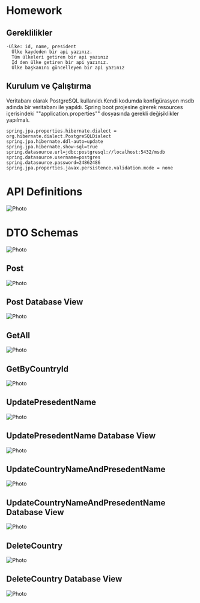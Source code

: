# Homework

## Gereklilikler
```
-Ülke: id, name, president
  Ülke kaydeden bir api yazınız. 
  Tüm ülkeleri getiren bir api yazınız
  Id den ülke getiren bir api yazınız. 
  Ülke başkanını güncelleyen bir api yazınız
```

## Kurulum ve Çalıştırma

Veritabanı olarak PostgreSQL kullanıldı.Kendi kodumda konfigürasyon msdb adında bir veritabanı ile yapıldı.
Spring boot projesine girerek resources içerisindeki ""application.properties"" dosyasında gerekli değişiklikler yapılmalı.
```
spring.jpa.properties.hibernate.dialect = org.hibernate.dialect.PostgreSQLDialect
spring.jpa.hibernate.ddl-auto=update
spring.jpa.hibernate.show-sql=true
spring.datasource.url=jdbc:postgresql://localhost:5432/msdb
spring.datasource.username=postgres
spring.datasource.password=24862486
spring.jpa.properties.javax.persistence.validation.mode = none
```


# API Definitions

![Photo](https://private-user-images.githubusercontent.com/58556840/237683459-c85f78ba-d5f5-445c-b6a4-e38f001823dd.png?jwt=eyJhbGciOiJIUzI1NiIsInR5cCI6IkpXVCJ9.eyJrZXkiOiJrZXkxIiwiZXhwIjoxNjgzODc3MzIzLCJuYmYiOjE2ODM4NzcwMjMsInBhdGgiOiIvNTg1NTY4NDAvMjM3NjgzNDU5LWM4NWY3OGJhLWQ1ZjUtNDQ1Yy1iNmE0LWUzOGYwMDE4MjNkZC5wbmc_WC1BbXotQWxnb3JpdGhtPUFXUzQtSE1BQy1TSEEyNTYmWC1BbXotQ3JlZGVudGlhbD1BS0lBSVdOSllBWDRDU1ZFSDUzQSUyRjIwMjMwNTEyJTJGdXMtZWFzdC0xJTJGczMlMkZhd3M0X3JlcXVlc3QmWC1BbXotRGF0ZT0yMDIzMDUxMlQwNzM3MDNaJlgtQW16LUV4cGlyZXM9MzAwJlgtQW16LVNpZ25hdHVyZT1hNGEwOWU4MDk0NzkwMGVkNmU1YjUyMWRjYmI2NmVlNDlhNzhjOTQxOTJmZGIwZThkOTc4MzAzMDJiMDZiOWVlJlgtQW16LVNpZ25lZEhlYWRlcnM9aG9zdCJ9.refeRMOgs9e7UDVlfXObgmPbtI69Kk43PAhyTAnReiA)

# DTO Schemas
![Photo](https://private-user-images.githubusercontent.com/58556840/237683457-e6e9496f-f5bb-467f-9a80-2a2feaa54fe7.png?jwt=eyJhbGciOiJIUzI1NiIsInR5cCI6IkpXVCJ9.eyJrZXkiOiJrZXkxIiwiZXhwIjoxNjgzODc3MzIzLCJuYmYiOjE2ODM4NzcwMjMsInBhdGgiOiIvNTg1NTY4NDAvMjM3NjgzNDU3LWU2ZTk0OTZmLWY1YmItNDY3Zi05YTgwLTJhMmZlYWE1NGZlNy5wbmc_WC1BbXotQWxnb3JpdGhtPUFXUzQtSE1BQy1TSEEyNTYmWC1BbXotQ3JlZGVudGlhbD1BS0lBSVdOSllBWDRDU1ZFSDUzQSUyRjIwMjMwNTEyJTJGdXMtZWFzdC0xJTJGczMlMkZhd3M0X3JlcXVlc3QmWC1BbXotRGF0ZT0yMDIzMDUxMlQwNzM3MDNaJlgtQW16LUV4cGlyZXM9MzAwJlgtQW16LVNpZ25hdHVyZT1lNGFkYzkyMTkxZjRlNTc5NDE5MGFjZTM2NzA4MjY4ZDIyMzJkYWRjYWM4N2UzNTlkMzZlMWY2Yjc0MjkwZDhlJlgtQW16LVNpZ25lZEhlYWRlcnM9aG9zdCJ9.GguwuQB21My6Tb-jjGwB75sJoAEe15orfMKQgqsJhyo)

## Post 
![Photo](https://private-user-images.githubusercontent.com/58556840/237683442-9bee1c82-bda2-4f45-96cd-52a9621ffc05.png?jwt=eyJhbGciOiJIUzI1NiIsInR5cCI6IkpXVCJ9.eyJrZXkiOiJrZXkxIiwiZXhwIjoxNjgzODc3MzIzLCJuYmYiOjE2ODM4NzcwMjMsInBhdGgiOiIvNTg1NTY4NDAvMjM3NjgzNDQyLTliZWUxYzgyLWJkYTItNGY0NS05NmNkLTUyYTk2MjFmZmMwNS5wbmc_WC1BbXotQWxnb3JpdGhtPUFXUzQtSE1BQy1TSEEyNTYmWC1BbXotQ3JlZGVudGlhbD1BS0lBSVdOSllBWDRDU1ZFSDUzQSUyRjIwMjMwNTEyJTJGdXMtZWFzdC0xJTJGczMlMkZhd3M0X3JlcXVlc3QmWC1BbXotRGF0ZT0yMDIzMDUxMlQwNzM3MDNaJlgtQW16LUV4cGlyZXM9MzAwJlgtQW16LVNpZ25hdHVyZT04ZjA1NzljZmEwZDAxZGMzNDg4YjZmMTMwZGExODZiZDcwZmI2OWIwMDQzZWUwNjUzOWMwYjczMjY2YzliYzJhJlgtQW16LVNpZ25lZEhlYWRlcnM9aG9zdCJ9.RMKtpG0DB2aDsODHFpNWfbHyfyBCmhrPwSMTzVbA-u8)

## Post Database View
![Photo](https://private-user-images.githubusercontent.com/58556840/237683445-874022de-dac3-47df-9c70-65e8bd2e8438.png?jwt=eyJhbGciOiJIUzI1NiIsInR5cCI6IkpXVCJ9.eyJrZXkiOiJrZXkxIiwiZXhwIjoxNjgzODc3MzIzLCJuYmYiOjE2ODM4NzcwMjMsInBhdGgiOiIvNTg1NTY4NDAvMjM3NjgzNDQ1LTg3NDAyMmRlLWRhYzMtNDdkZi05YzcwLTY1ZThiZDJlODQzOC5wbmc_WC1BbXotQWxnb3JpdGhtPUFXUzQtSE1BQy1TSEEyNTYmWC1BbXotQ3JlZGVudGlhbD1BS0lBSVdOSllBWDRDU1ZFSDUzQSUyRjIwMjMwNTEyJTJGdXMtZWFzdC0xJTJGczMlMkZhd3M0X3JlcXVlc3QmWC1BbXotRGF0ZT0yMDIzMDUxMlQwNzM3MDNaJlgtQW16LUV4cGlyZXM9MzAwJlgtQW16LVNpZ25hdHVyZT0zODFjYzU0YTQ2M2Y3NzlkMjAzNzhkM2JkMjJmNTNhY2EwYTVjZmM1ZjRlZGE5NmM2N2E4MDIyZmMwYWY0ZDcyJlgtQW16LVNpZ25lZEhlYWRlcnM9aG9zdCJ9.Y8Dqoc37k70eYbZZJhAfM95Y5CzqlXPLFeGgX6An8s0)
## GetAll
![Photo](https://private-user-images.githubusercontent.com/58556840/237683432-b8bc3f83-cfea-4cec-97b4-ade79c2ac8da.png?jwt=eyJhbGciOiJIUzI1NiIsInR5cCI6IkpXVCJ9.eyJrZXkiOiJrZXkxIiwiZXhwIjoxNjgzODc3MzIzLCJuYmYiOjE2ODM4NzcwMjMsInBhdGgiOiIvNTg1NTY4NDAvMjM3NjgzNDMyLWI4YmMzZjgzLWNmZWEtNGNlYy05N2I0LWFkZTc5YzJhYzhkYS5wbmc_WC1BbXotQWxnb3JpdGhtPUFXUzQtSE1BQy1TSEEyNTYmWC1BbXotQ3JlZGVudGlhbD1BS0lBSVdOSllBWDRDU1ZFSDUzQSUyRjIwMjMwNTEyJTJGdXMtZWFzdC0xJTJGczMlMkZhd3M0X3JlcXVlc3QmWC1BbXotRGF0ZT0yMDIzMDUxMlQwNzM3MDNaJlgtQW16LUV4cGlyZXM9MzAwJlgtQW16LVNpZ25hdHVyZT1iZjgwYmM3NDAyMDhhMjU2MjQyNzEwOTJlZThmZTQ0YTAxY2Q2N2QzMmI4MDgxZDIwYzEwZmQyZGQxY2I1NWVkJlgtQW16LVNpZ25lZEhlYWRlcnM9aG9zdCJ9.ZUYnaIr_N16Hk5IQVTlTK5AaqTI0FdUWBgoWwki2RQM)

## GetByCountryId
![Photo](https://private-user-images.githubusercontent.com/58556840/237683437-e35d9776-f93b-4f86-86fa-0ef0b754bd5f.png?jwt=eyJhbGciOiJIUzI1NiIsInR5cCI6IkpXVCJ9.eyJrZXkiOiJrZXkxIiwiZXhwIjoxNjgzODc3MzIzLCJuYmYiOjE2ODM4NzcwMjMsInBhdGgiOiIvNTg1NTY4NDAvMjM3NjgzNDM3LWUzNWQ5Nzc2LWY5M2ItNGY4Ni04NmZhLTBlZjBiNzU0YmQ1Zi5wbmc_WC1BbXotQWxnb3JpdGhtPUFXUzQtSE1BQy1TSEEyNTYmWC1BbXotQ3JlZGVudGlhbD1BS0lBSVdOSllBWDRDU1ZFSDUzQSUyRjIwMjMwNTEyJTJGdXMtZWFzdC0xJTJGczMlMkZhd3M0X3JlcXVlc3QmWC1BbXotRGF0ZT0yMDIzMDUxMlQwNzM3MDNaJlgtQW16LUV4cGlyZXM9MzAwJlgtQW16LVNpZ25hdHVyZT03YzkxOGMyNGNhOWIwZTQxZDlkZGE2NWNmZTg1ZWFiZWRjMzVjYWZiNWI4ZDhjN2ZkZWJhZDMwNTkzODRkMGU2JlgtQW16LVNpZ25lZEhlYWRlcnM9aG9zdCJ9.h9xuKybsZj6B1h8Kvu6fox27rSeHsWRYoALPOGjk7OI)

## UpdatePresedentName
![Photo](https://private-user-images.githubusercontent.com/58556840/237683456-ac48e712-eaa6-49a2-8e4a-fde8f838601e.png?jwt=eyJhbGciOiJIUzI1NiIsInR5cCI6IkpXVCJ9.eyJrZXkiOiJrZXkxIiwiZXhwIjoxNjgzODc3MzIzLCJuYmYiOjE2ODM4NzcwMjMsInBhdGgiOiIvNTg1NTY4NDAvMjM3NjgzNDU2LWFjNDhlNzEyLWVhYTYtNDlhMi04ZTRhLWZkZThmODM4NjAxZS5wbmc_WC1BbXotQWxnb3JpdGhtPUFXUzQtSE1BQy1TSEEyNTYmWC1BbXotQ3JlZGVudGlhbD1BS0lBSVdOSllBWDRDU1ZFSDUzQSUyRjIwMjMwNTEyJTJGdXMtZWFzdC0xJTJGczMlMkZhd3M0X3JlcXVlc3QmWC1BbXotRGF0ZT0yMDIzMDUxMlQwNzM3MDNaJlgtQW16LUV4cGlyZXM9MzAwJlgtQW16LVNpZ25hdHVyZT1iMDFhYTJlNzE1NDRiOTVlYmRkNWUxNDQwNDRhYWQzOTUxNjhiODk0MGY4MWJkOTNiN2ZkYzI0NmMyOTgyZWE0JlgtQW16LVNpZ25lZEhlYWRlcnM9aG9zdCJ9.Xi8m3ZOJmZNXFFhz7UqEOyYniUvzU7hLg8Cou1XbvXk)
## UpdatePresedentName Database View
![Photo](https://private-user-images.githubusercontent.com/58556840/237683452-b5e24562-9ae4-46b8-9231-ccc917d86fb8.png?jwt=eyJhbGciOiJIUzI1NiIsInR5cCI6IkpXVCJ9.eyJrZXkiOiJrZXkxIiwiZXhwIjoxNjgzODc3MzIzLCJuYmYiOjE2ODM4NzcwMjMsInBhdGgiOiIvNTg1NTY4NDAvMjM3NjgzNDUyLWI1ZTI0NTYyLTlhZTQtNDZiOC05MjMxLWNjYzkxN2Q4NmZiOC5wbmc_WC1BbXotQWxnb3JpdGhtPUFXUzQtSE1BQy1TSEEyNTYmWC1BbXotQ3JlZGVudGlhbD1BS0lBSVdOSllBWDRDU1ZFSDUzQSUyRjIwMjMwNTEyJTJGdXMtZWFzdC0xJTJGczMlMkZhd3M0X3JlcXVlc3QmWC1BbXotRGF0ZT0yMDIzMDUxMlQwNzM3MDNaJlgtQW16LUV4cGlyZXM9MzAwJlgtQW16LVNpZ25hdHVyZT1hNjU0YjQxMTI2ZGY2ODU1MzZiMDI0MjAzMjdjZTc5OWQxMzg0NWI0ZTJmNzkxNjJhZjE5MjM0NDBjNGQ1OTVmJlgtQW16LVNpZ25lZEhlYWRlcnM9aG9zdCJ9.WH8f-DTA2BK8Uqvji4Q2Q049IxCmA-ShbAvAgQ1NT5w)

## UpdateCountryNameAndPresedentName
![Photo](https://private-user-images.githubusercontent.com/58556840/237683449-e74163b9-b64a-40d3-a38e-4018fa19846c.png?jwt=eyJhbGciOiJIUzI1NiIsInR5cCI6IkpXVCJ9.eyJrZXkiOiJrZXkxIiwiZXhwIjoxNjgzODc3MzIzLCJuYmYiOjE2ODM4NzcwMjMsInBhdGgiOiIvNTg1NTY4NDAvMjM3NjgzNDQ5LWU3NDE2M2I5LWI2NGEtNDBkMy1hMzhlLTQwMThmYTE5ODQ2Yy5wbmc_WC1BbXotQWxnb3JpdGhtPUFXUzQtSE1BQy1TSEEyNTYmWC1BbXotQ3JlZGVudGlhbD1BS0lBSVdOSllBWDRDU1ZFSDUzQSUyRjIwMjMwNTEyJTJGdXMtZWFzdC0xJTJGczMlMkZhd3M0X3JlcXVlc3QmWC1BbXotRGF0ZT0yMDIzMDUxMlQwNzM3MDNaJlgtQW16LUV4cGlyZXM9MzAwJlgtQW16LVNpZ25hdHVyZT1mYmU4ZDcxNzdlMThmYTBhYzVjZWEzYmRlNmUzY2RmOTA4MTU3YTY0YTQ5OTkyMGVlZGQyYmU1M2Y0MzY2ZDZkJlgtQW16LVNpZ25lZEhlYWRlcnM9aG9zdCJ9.wnW5f20x29EHtjRxch2_dkmtA_9mQi6Jj_gBR8ynYYc)

## UpdateCountryNameAndPresedentName Database View
![Photo](https://private-user-images.githubusercontent.com/58556840/237683451-7e054597-b96d-4cee-b1c8-f1c55c6620fd.png?jwt=eyJhbGciOiJIUzI1NiIsInR5cCI6IkpXVCJ9.eyJrZXkiOiJrZXkxIiwiZXhwIjoxNjgzODc3MzIzLCJuYmYiOjE2ODM4NzcwMjMsInBhdGgiOiIvNTg1NTY4NDAvMjM3NjgzNDUxLTdlMDU0NTk3LWI5NmQtNGNlZS1iMWM4LWYxYzU1YzY2MjBmZC5wbmc_WC1BbXotQWxnb3JpdGhtPUFXUzQtSE1BQy1TSEEyNTYmWC1BbXotQ3JlZGVudGlhbD1BS0lBSVdOSllBWDRDU1ZFSDUzQSUyRjIwMjMwNTEyJTJGdXMtZWFzdC0xJTJGczMlMkZhd3M0X3JlcXVlc3QmWC1BbXotRGF0ZT0yMDIzMDUxMlQwNzM3MDNaJlgtQW16LUV4cGlyZXM9MzAwJlgtQW16LVNpZ25hdHVyZT04YTA5ZjJjOGJhODc2MTVhYjA3MjRjMzkzNWMzMDVmZjIzODVlZmNlZjlhYTE3ODE2MTBkYjIyNDJjOGFlODBhJlgtQW16LVNpZ25lZEhlYWRlcnM9aG9zdCJ9.xuzcf9fXLgZEHe9t6p7V1ppnnVsABJ5HgkAxSXsWqFE)

## DeleteCountry 
![Photo](https://private-user-images.githubusercontent.com/58556840/237688132-81575486-879f-4c4c-ada5-dbe2efb79aad.png?jwt=eyJhbGciOiJIUzI1NiIsInR5cCI6IkpXVCJ9.eyJrZXkiOiJrZXkxIiwiZXhwIjoxNjgzODc3MzIzLCJuYmYiOjE2ODM4NzcwMjMsInBhdGgiOiIvNTg1NTY4NDAvMjM3Njg4MTMyLTgxNTc1NDg2LTg3OWYtNGM0Yy1hZGE1LWRiZTJlZmI3OWFhZC5wbmc_WC1BbXotQWxnb3JpdGhtPUFXUzQtSE1BQy1TSEEyNTYmWC1BbXotQ3JlZGVudGlhbD1BS0lBSVdOSllBWDRDU1ZFSDUzQSUyRjIwMjMwNTEyJTJGdXMtZWFzdC0xJTJGczMlMkZhd3M0X3JlcXVlc3QmWC1BbXotRGF0ZT0yMDIzMDUxMlQwNzM3MDNaJlgtQW16LUV4cGlyZXM9MzAwJlgtQW16LVNpZ25hdHVyZT0xYzk2M2VjMWNhOTI2ODdkZTJiOTQ2ZGJjMjQzM2U4YTI4YTlmZTA1OGJiMTQzMTRkZjg0ODljMjVjMTkwMjI4JlgtQW16LVNpZ25lZEhlYWRlcnM9aG9zdCJ9.ppV05lf4KmsqZ2LYMBXiML5l9Q_V1-RGidqKooMN4yI)

## DeleteCountry Database View
![Photo](https://private-user-images.githubusercontent.com/58556840/237688129-3a51d605-767d-4c87-8e5c-d1dd7f61056d.png?jwt=eyJhbGciOiJIUzI1NiIsInR5cCI6IkpXVCJ9.eyJrZXkiOiJrZXkxIiwiZXhwIjoxNjgzODc3MzIzLCJuYmYiOjE2ODM4NzcwMjMsInBhdGgiOiIvNTg1NTY4NDAvMjM3Njg4MTI5LTNhNTFkNjA1LTc2N2QtNGM4Ny04ZTVjLWQxZGQ3ZjYxMDU2ZC5wbmc_WC1BbXotQWxnb3JpdGhtPUFXUzQtSE1BQy1TSEEyNTYmWC1BbXotQ3JlZGVudGlhbD1BS0lBSVdOSllBWDRDU1ZFSDUzQSUyRjIwMjMwNTEyJTJGdXMtZWFzdC0xJTJGczMlMkZhd3M0X3JlcXVlc3QmWC1BbXotRGF0ZT0yMDIzMDUxMlQwNzM3MDNaJlgtQW16LUV4cGlyZXM9MzAwJlgtQW16LVNpZ25hdHVyZT1iZmVhZTg2ODNiNjg5YTVhNzRkYjkxZTNhNzIyYjU1ZDk0NDk3NzQ0NjUxOGE2NzY0MmM3ZDE5MTk1YTdmNjg2JlgtQW16LVNpZ25lZEhlYWRlcnM9aG9zdCJ9.N_QWYgNuxG1TdS-cMoUnkVMpRD-fPJE3ihHZ49_28xU)
